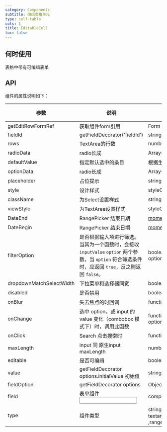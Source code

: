 ```yaml
---
category: Components
subtitle: 编缉表格单元
type: self-table
cols: 1
title: EditableCell
toc: false
---
```


## 何时使用

表格中带有可编缉表单

## API


组件的属性说明如下：


| 参数 | 说明 | 类型 | 默认值 |
| --- | --- | --- | --- |
| getEditRowFormRef | 获取组件form引用 | Form | - |
| fieldId | getFieldDecorator('fieldId') | string | - |
| rows | TextArea的行数 | number | 4 |
| radioData | radio长成 | Array<{value,text}> | - |
| defaultValue | 指定默认选中的条目 | 根据生成的组件类型 | - |
| optionData | radio长成 | Array<{value,text}> | - |
| placeholder | 占位提示 | string | - |
| style | 设计样式 | styleObject | - |
| className | 为Select设置样式 | string | - |
| viewStyle | 为TextArea设置样式 | styleObject | - |
| DateEnd | RangePicker 结束日期 | [moment](http://momentjs.com/)\[] | - |
| DateBegin | RangePicker 结束日期 | [moment](http://momentjs.com/)\[] | - |
| filterOption | 是否根据输入项进行筛选。当其为一个函数时，会接收 `inputValue` `option` 两个参数，当 `option` 符合筛选条件时，应返回 `true`，反之则返回 `false`。 | boolean or function(inputValue, option) | true |
| dropdownMatchSelectWidth | 下拉菜单和选择器同宽 | boolean | true |
| disabled | 是否禁用 | boolean | false |
| onBlur | 失去焦点的时回调 | function | - |
| onChange | 选中 option，或 input 的 value 变化（combobox 模式下）时，调用此函数 | function(value, option:Option/Array<Option\>) | - |
| onClick | Search 点击搜索时 | function | - |
| maxLength | input 同 原生input maxLength | number | - |
| editable | 是否可编缉 | boolean | - |
| value | getFieldDecorator options.initialValue 初始值 | string | - |
| fieldOption | getFieldDecorator options | Object | - |
| field | 表单组件 <Input /> | component | - |
| type | 组件类型 | string(input，textarea,search,select,dataPicker ,rangePicker,checkbox,radioGroup) | - |



